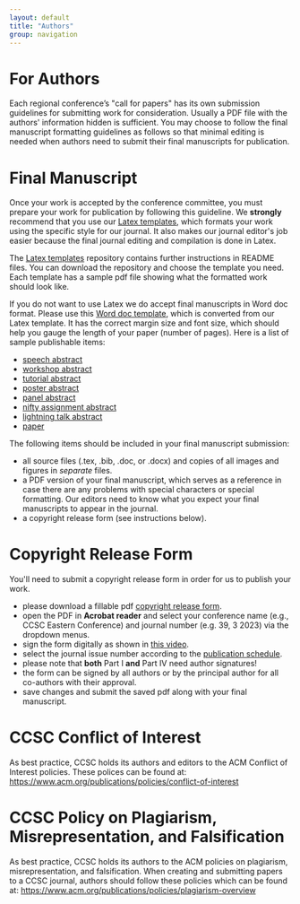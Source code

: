 ```yaml
---
layout: default
title: "Authors"
group: navigation
---
```

# For Authors
Each regional conference’s "call for papers" has its own submission guidelines
for submitting work for consideration. Usually a PDF file with the authors'
information hidden is sufficient. You may choose to follow the final manuscript
formatting guidelines as follows so that minimal editing is needed when authors
need to submit their final manuscripts for publication.

# Final Manuscript
Once your work is accepted by the conference committee, you must prepare your
work for publication by following this guideline. We __strongly__ recommend
that you use our
[Latex templates](https://github.com/lubaochuan/ccsc-editor), which formats
your work using the specific style for our journal. It also makes our journal
editor's job easier because the final journal editing and compilation is done
in Latex.

The [Latex templates](https://github.com/lubaochuan/ccsc-editor) repository
contains further instructions in README files. You can download the repository
and choose the template you need. Each template has a sample pdf file showing
what the formatted work should look like.

If you do not want to use Latex we do accept final manuscripts in Word doc format.
Please use this [Word doc template](samples/sample-converted.docx),
which is converted from our Latex template. It has the correct margin size and
font size, which should help you gauge the length of your paper (number of pages).
Here is a list of sample publishable items:
- [speech abstract](samples/speech_abstract.pdf)
- [workshop abstract](samples/workshop_abstract.pdf)
- [tutorial abstract](samples/tutorial_abstract.pdf)
- [poster abstract](samples/poster_abstract.pdf)
- [panel abstract](samples/panel.pdf)
- [nifty assignment abstract](samples/nifty_assignment.pdf)
- [lightning talk abstract](samples/lightning_talk.pdf)
- [paper](samples/paper.pdf)

The following items should be included in your final manuscript submission:
- all source files (.tex, .bib, .doc, or .docx) and copies of
all images and figures in *separate* files.
- a PDF version of your final manuscript, which serves as a reference in case
there are any problems with special characters or special formatting.
Our editors need to know what you expect your final manuscripts to appear in the journal.
- a copyright release form (see instructions below).

# Copyright Release Form
You'll need to submit a copyright release form in order for us to publish your work.
- please download a fillable pdf
[copyright release form](copyright/CopyrightRelease_generic_fillable.pdf).
- open the PDF in __Acrobat reader__ and select your conference name
(e.g., CCSC Eastern Conference) and journal number (e.g. 39, 3 2023) via the
dropdown menus.
- sign the form digitally as shown in [this video](https://youtu.be/ZZLM9aDT_ak).
- select the journal issue number according to the
[publication schedule](https://lubaochuan.github.io/ccsc-editor).
- please note that **both** Part I **and** Part IV need author signatures!
- the form can be signed by all authors or by the principal author for all
co-authors with their approval.
- save changes and submit the saved pdf along with your final manuscript.

# CCSC Conflict of Interest
As best practice, CCSC holds its authors and editors to the ACM Conflict of Interest policies. These polices can be found at: https://www.acm.org/publications/policies/conflict-of-interest

# CCSC Policy on Plagiarism, Misrepresentation, and Falsification
As best practice, CCSC holds its authors to the ACM policies on plagiarism, misrepresentation, and falsification. When creating and submitting papers to a CCSC journal, authors should follow these policies which can be found at:
https://www.acm.org/publications/policies/plagiarism-overview